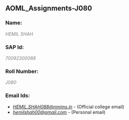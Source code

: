 ## **AOML_Assignments-J080**

### **Name:**
*<span style="color:gray">HEMIL SHAH</span>*

### **SAP Id:**
*<span style="color:gray">70092300088</span>*

### **Roll Number:**
*<span style="color:gray">J080</span>*

### **Email Ids:**
- *<span style="color:gray">HEMIL.SHAH088@nmims.in</span>* - (Official college email)
- *<span style="color:gray">hemilshah00@gmail.com</span>* - (Personal email)

